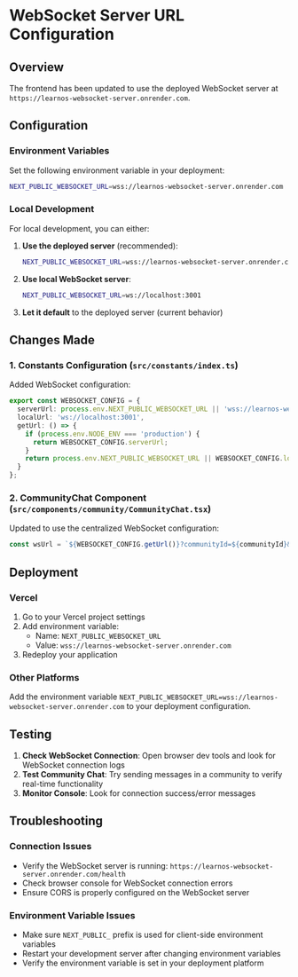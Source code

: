 # WebSocket Server URL Configuration

## Overview

The frontend has been updated to use the deployed WebSocket server at `https://learnos-websocket-server.onrender.com`.

## Configuration

### Environment Variables

Set the following environment variable in your deployment:

```bash
NEXT_PUBLIC_WEBSOCKET_URL=wss://learnos-websocket-server.onrender.com
```

### Local Development

For local development, you can either:

1. **Use the deployed server** (recommended):
   ```bash
   NEXT_PUBLIC_WEBSOCKET_URL=wss://learnos-websocket-server.onrender.com
   ```

2. **Use local WebSocket server**:
   ```bash
   NEXT_PUBLIC_WEBSOCKET_URL=ws://localhost:3001
   ```

3. **Let it default** to the deployed server (current behavior)

## Changes Made

### 1. Constants Configuration (`src/constants/index.ts`)
Added WebSocket configuration:
```typescript
export const WEBSOCKET_CONFIG = {
  serverUrl: process.env.NEXT_PUBLIC_WEBSOCKET_URL || 'wss://learnos-websocket-server.onrender.com',
  localUrl: 'ws://localhost:3001',
  getUrl: () => {
    if (process.env.NODE_ENV === 'production') {
      return WEBSOCKET_CONFIG.serverUrl;
    }
    return process.env.NEXT_PUBLIC_WEBSOCKET_URL || WEBSOCKET_CONFIG.localUrl;
  }
};
```

### 2. CommunityChat Component (`src/components/community/CommunityChat.tsx`)
Updated to use the centralized WebSocket configuration:
```typescript
const wsUrl = `${WEBSOCKET_CONFIG.getUrl()}?communityId=${communityId}&userId=${user?.id}`;
```

## Deployment

### Vercel
1. Go to your Vercel project settings
2. Add environment variable:
   - Name: `NEXT_PUBLIC_WEBSOCKET_URL`
   - Value: `wss://learnos-websocket-server.onrender.com`
3. Redeploy your application

### Other Platforms
Add the environment variable `NEXT_PUBLIC_WEBSOCKET_URL=wss://learnos-websocket-server.onrender.com` to your deployment configuration.

## Testing

1. **Check WebSocket Connection**: Open browser dev tools and look for WebSocket connection logs
2. **Test Community Chat**: Try sending messages in a community to verify real-time functionality
3. **Monitor Console**: Look for connection success/error messages

## Troubleshooting

### Connection Issues
- Verify the WebSocket server is running: `https://learnos-websocket-server.onrender.com/health`
- Check browser console for WebSocket connection errors
- Ensure CORS is properly configured on the WebSocket server

### Environment Variable Issues
- Make sure `NEXT_PUBLIC_` prefix is used for client-side environment variables
- Restart your development server after changing environment variables
- Verify the environment variable is set in your deployment platform
